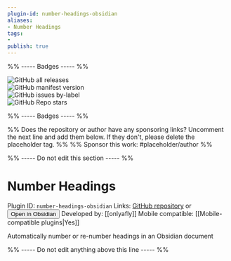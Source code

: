 ```yaml
---
plugin-id: number-headings-obsidian
aliases:
- Number Headings
tags: 
- 
publish: true
---
```


%% ----- Badges ----- %%

![GitHub all releases](https://img.shields.io/github/downloads/onlyafly/number-headings-obsidian/total?color=573E7A&logo=github&style=for-the-badge)   
![GitHub manifest version](https://img.shields.io/github/manifest-json/v/onlyafly/number-headings-obsidian?color=573E7A&logo=github&style=for-the-badge)   
![GitHub issues by-label](https://img.shields.io/github/issues/onlyafly/number-headings-obsidian/help%20wanted?color=573E7A&logo=github&style=for-the-badge)   
![GitHub Repo stars](https://img.shields.io/github/stars/onlyafly/number-headings-obsidian?color=573E7A&logo=github&style=for-the-badge)

%% ----- Badges ----- %%

%% Does the repository or author have any sponsoring links? Uncomment the next line and add them below. If they don't, please delete the placeholder tag. %%
%% Sponsor this work: #placeholder/author %%

%% ----- Do not edit this section ----- %%

# Number Headings

Plugin ID: `number-headings-obsidian`
Links: [GitHub repository](https://github.com/onlyafly/number-headings-obsidian) or [<button id=HH>Open in Obsidian</button>](obsidian://goto-plugin?id=number-headings-obsidian)
Developed by: [[onlyafly]]
Mobile compatible: [[Mobile-compatible plugins|Yes]]

Automatically number or re-number headings in an Obsidian document

%% ----- Do not edit anything above this line ----- %% 
